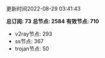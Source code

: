 更新时间2022-08-29 03:41:43

**总订阅: 73**
**总节点: 2584**
**有效节点: 710**
- v2ray节点: 293
- ss节点: 367
- trojan节点: 50

